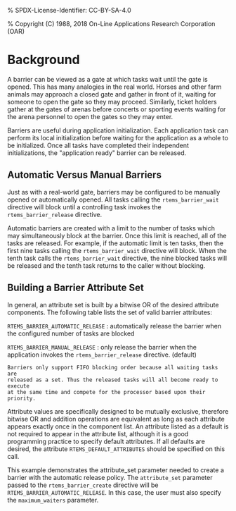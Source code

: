 % SPDX-License-Identifier: CC-BY-SA-4.0

% Copyright (C) 1988, 2018 On-Line Applications Research Corporation (OAR)

# Background

A barrier can be viewed as a gate at which tasks wait until the gate is opened.
This has many analogies in the real world. Horses and other farm animals may
approach a closed gate and gather in front of it, waiting for someone to open
the gate so they may proceed. Similarly, ticket holders gather at the gates of
arenas before concerts or sporting events waiting for the arena personnel to
open the gates so they may enter.

Barriers are useful during application initialization. Each application task
can perform its local initialization before waiting for the application as a
whole to be initialized. Once all tasks have completed their independent
initializations, the "application ready" barrier can be released.

## Automatic Versus Manual Barriers

Just as with a real-world gate, barriers may be configured to be manually
opened or automatically opened. All tasks calling the `rtems_barrier_wait`
directive will block until a controlling task invokes
the `rtems_barrier_release` directive.

Automatic barriers are created with a limit to the number of tasks which may
simultaneously block at the barrier. Once this limit is reached, all of the
tasks are released. For example, if the automatic limit is ten tasks, then the
first nine tasks calling the `rtems_barrier_wait` directive will block. When
the tenth task calls the `rtems_barrier_wait` directive, the nine blocked
tasks will be released and the tenth task returns to the caller without
blocking.

## Building a Barrier Attribute Set

In general, an attribute set is built by a bitwise OR of the desired attribute
components. The following table lists the set of valid barrier attributes:

`RTEMS_BARRIER_AUTOMATIC_RELEASE`
: automatically release the barrier when the configured number of tasks are
  blocked

`RTEMS_BARRIER_MANUAL_RELEASE`
: only release the barrier when the application invokes the
  `rtems_barrier_release` directive. (default)

```{note}
Barriers only support FIFO blocking order because all waiting tasks are
released as a set. Thus the released tasks will all become ready to execute
at the same time and compete for the processor based upon their priority.
```

Attribute values are specifically designed to be mutually exclusive, therefore
bitwise OR and addition operations are equivalent as long as each attribute
appears exactly once in the component list. An attribute listed as a default
is not required to appear in the attribute list, although it is a good
programming practice to specify default attributes. If all defaults are
desired, the attribute `RTEMS_DEFAULT_ATTRIBUTES` should be specified on this
call.

This example demonstrates the attribute_set parameter needed to create a
barrier with the automatic release policy. The `attribute_set` parameter
passed to the `rtems_barrier_create` directive will be
`RTEMS_BARRIER_AUTOMATIC_RELEASE`. In this case, the user must also specify
the `maximum_waiters` parameter.
